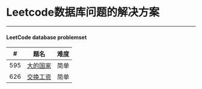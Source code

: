 <h1>Leetcode数据库问题的解决方案</h1>
<hr>
<h4> LeetCode  database problemset</h4>


|#|题名|难度|
|--|--|--|
|595|[大的国家](https://github.com/aliliin/LeetCode-database-problemset/blob/master/%E5%A4%A7%E7%9A%84%E5%9B%BD%E5%AE%B6.md)|简单|
|626|[交换工资](https://github.com/aliliin/LeetCode-database-problemset/blob/master/%E4%BA%A4%E6%8D%A2%E5%B7%A5%E8%B5%84.md)|简单|
